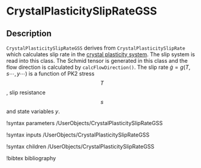 # CrystalPlasticitySlipRateGSS

## Description

`CrystalPlasticitySlipRateGSS` derives from `CrystalPlasticitySlipRate` which calculates slip rate in the [crystal plasticity system](FiniteStrainUObasedCP.md). The slip system is read into this class. The Schmid tensor is generated in this class and the flow direction is calculated by `calcFlowDirection()`. The slip rate $\dot{g} = g(T, s\cdots, y\cdots)$ is a function of PK2 stress $$T$$, slip resistance $$s$$ and state variables $y$.


!syntax parameters /UserObjects/CrystalPlasticitySlipRateGSS

!syntax inputs /UserObjects/CrystalPlasticitySlipRateGSS

!syntax children /UserObjects/CrystalPlasticitySlipRateGSS

!bibtex bibliography
